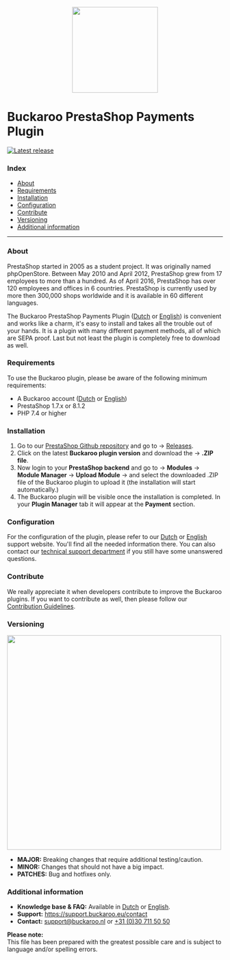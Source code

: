 <p align="center">
  <img src="https://www.buckaroo.nl/media/3474/prestashop_icon.png" width="200px" position="center">
</p>

# Buckaroo PrestaShop Payments Plugin
[![Latest release](https://badgen.net/github/release/buckaroo-it/PrestaShop)](https://github.com/buckaroo-it/PrestaShop/releases)

### Index
- [About](#about)
- [Requirements](#requirements)
- [Installation](#installation)
- [Configuration](#configuration)
- [Contribute](#contribute)
- [Versioning](#versioning)
- [Additional information](#additional-information)
---

### About

PrestaShop started in 2005 as a student project. It was originally named phpOpenStore.
Between May 2010 and April 2012, PrestaShop grew from 17 employees to more than a hundred. As of April 2016, PrestaShop has over 120 employees and offices in 6 countries.
PrestaShop is currently used by more then 300,000 shops worldwide and it is available in 60 different languages.

The Buckaroo PrestaShop Payments Plugin ([Dutch](https://support.buckaroo.nl/categorieen/plugins/prestashop) or [English](https://support.buckaroo.eu/categories/plugins)) is convenient and works like a charm, it's easy to install and takes all the trouble out of your hands. It is a plugin with many different payment methods, all of which are SEPA proof. Last but not least the plugin is completely free to download as well.

### Requirements

To use the Buckaroo plugin, please be aware of the following minimum requirements:
- A Buckaroo account ([Dutch](https://www.buckaroo.nl/start) or [English](https://www.buckaroo.eu/solutions/request-form))
- PrestaShop 1.7.x or 8.1.2
- PHP 7.4 or higher

### Installation

1.  Go to our  [PrestaShop Github repository](https://github.com/buckaroo-it/PrestaShop)  and go to →  [Releases](https://github.com/buckaroo-it/PrestaShop/releases).
2.  Click on the latest  **Buckaroo plugin version**  and download the →  **.ZIP file**.
3.  Now login to your  **PrestaShop backend**  and go to →  **Modules**  →  **Module Manager**  →  **Upload Module**  → and select the downloaded .ZIP file of the Buckaroo plugin to upload it (the installation will start automatically.)
4.  The Buckaroo plugin will be visible once the installation is completed.
In your  **Plugin Manager**  tab it will appear at the  **Payment**  section.

### Configuration

For the configuration of the plugin, please refer to our [Dutch](https://support.buckaroo.nl/categorieen/plugins/prestashop) or [English](https://support.buckaroo.eu/categories/plugins) support website. You'll find all the needed information there.
You can also contact our [technical support department](mailto:support@buckaroo.nl) if you still have some unanswered questions.

### Contribute

We really appreciate it when developers contribute to improve the Buckaroo plugins.
If you want to contribute as well, then please follow our [Contribution Guidelines](CONTRIBUTING.md).

### Versioning 
<p align="left">
  <img src="https://www.buckaroo.nl/media/3483/prestashop_versioning.png" width="500px" position="center">
</p>

- **MAJOR:** Breaking changes that require additional testing/caution.
- **MINOR:** Changes that should not have a big impact.
- **PATCHES:** Bug and hotfixes only.

### Additional information
- **Knowledge base & FAQ:** Available in [Dutch](https://support.buckaroo.nl/categorieen/plugins/prestashop) or [English](https://support.buckaroo.eu/categories/plugins).
- **Support:** https://support.buckaroo.eu/contact
- **Contact:** [support@buckaroo.nl](mailto:support@buckaroo.nl) or [+31 (0)30 711 50 50](tel:+310307115050)

<b>Please note:</b><br>
This file has been prepared with the greatest possible care and is subject to language and/or spelling errors.
